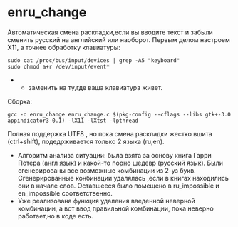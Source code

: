 # enru_change

Автоматическая смена раскладки,если вы вводите текст и забыли сменить русский на английский или наоборот.
Первым делом настроем X11, а точнее обработку клавиатуры:
```
sudo cat /proc/bus/input/devices | grep -A5 "keyboard"
sudo chmod a+r /dev/input/event*
```
* - заменить на ту,где ваша клавиатура живет.

Сборка:
```
gcc -o enru_change enru_change.c $(pkg-config --cflags --libs gtk+-3.0 appindicator3-0.1) -lX11 -lXtst -lpthread
```
Полная поддержка UTF8 , но пока смена раскладки жестко вшита (ctrl+shift), подедрживается только 2 языка (ru,en). 
 - Алгоритм анализа ситуации: была взята за основу книга Гарри Потера (англ язык) и какой-то порно шедевр (русский язык). Были сгенерированы все возможные комбинации из 2-уз букв. Сгенерированные конбинации удалялась ,если в книгах находились они в начале слов. Оставшееся было помещено в ru_impossible и en_impossible соответственно.
 - Уже реализована функция удаления введенной неверной комбинации, а вот ввод правильной комбинации, пока неверно работает,но в коде есть.
